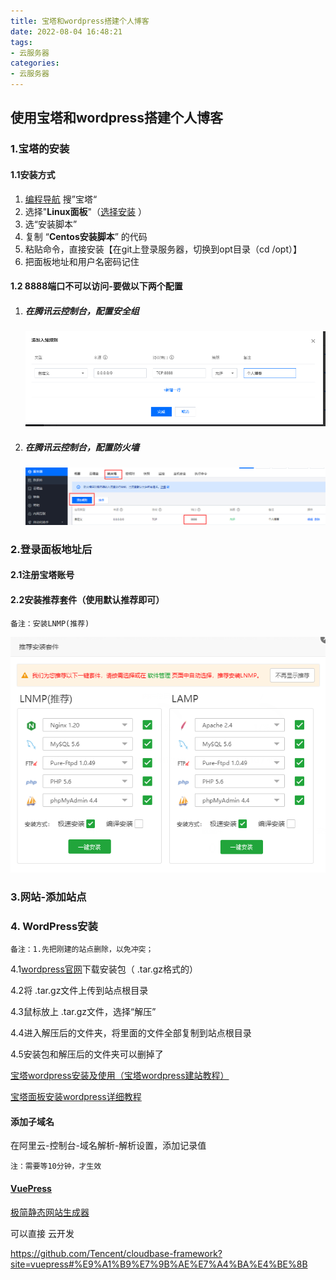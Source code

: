 ```yaml
---
title: 宝塔和wordpress搭建个人博客
date: 2022-08-04 16:48:21
tags:
- 云服务器
categories:
- 云服务器
---
```




## 使用宝塔和wordpress搭建个人博客



### 1.宝塔的安装

#### 1.1安装方式

1. [编程导航](https://www.code-nav.cn/) 搜”宝塔“
2. 选择"**Linux面板**"（[选择安装](https://www.bt.cn/new/download.html) ）
3. 选“安装脚本”
4. 复制 “**Centos安装脚本**” 的代码
5. 粘贴命令，直接安装【在git上登录服务器，切换到opt目录（cd /opt）】
6. 把面板地址和用户名密码记住



#### 1.2 8888端口不可以访问-要做以下两个配置

1. ##### 在腾讯云控制台，配置安全组

   ![配置安全组](https://raw.githubusercontent.com/winney07/Images/main/winney07.github.io/%E6%9C%8D%E5%8A%A1%E5%99%A8%E4%B8%AA%E4%BA%BA%E5%8D%9A%E5%AE%A2/image.png)

2. ##### 在腾讯云控制台，配置防火墙

   ![配置防火墙](https://raw.githubusercontent.com/winney07/Images/main/winney07.github.io/%E6%9C%8D%E5%8A%A1%E5%99%A8%E4%B8%AA%E4%BA%BA%E5%8D%9A%E5%AE%A2/image2.png)



### 2.登录面板地址后

#### 2.1注册宝塔账号

#### 2.2安装推荐套件（使用默认推荐即可）

`备注：安装LNMP(推荐)`

![配置防火墙](https://raw.githubusercontent.com/winney07/Images/main/winney07.github.io/%E6%9C%8D%E5%8A%A1%E5%99%A8%E4%B8%AA%E4%BA%BA%E5%8D%9A%E5%AE%A2/image3.png)



### 3.网站-添加站点



### 4. WordPress安装

`备注：1.先把刚建的站点删除，以免冲突； `

4.1[wordpress官网](https://wordpress.org/download/)下载安装包（ .tar.gz格式的）

4.2将 .tar.gz文件上传到站点根目录

4.3鼠标放上 .tar.gz文件，选择“解压”

4.4进入解压后的文件夹，将里面的文件全部复制到站点根目录

4.5安装包和解压后的文件夹可以删掉了



[宝塔wordpress安装及使用（宝塔wordpress建站教程）](https://blog.csdn.net/qq_33468857/article/details/124652515)

[宝塔面板安装wordpress详细教程](https://blog.csdn.net/JunyouYH/article/details/123448276)



#### 添加子域名

在阿里云-控制台-域名解析-解析设置，添加记录值

`注：需要等10分钟，才生效`





#### [VuePress](https://vuepress.vuejs.org/zh/)

[极简静态网站生成器](https://github.com/vuejs/vuepress/tree/master/packages/%40vuepress/core)



可以直接 云开发

https://github.com/Tencent/cloudbase-framework?site=vuepress#%E9%A1%B9%E7%9B%AE%E7%A4%BA%E4%BE%8B